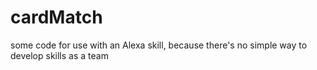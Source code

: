 # cardMatch
some code for use with an Alexa skill, because there's no simple way to develop skills as a team
